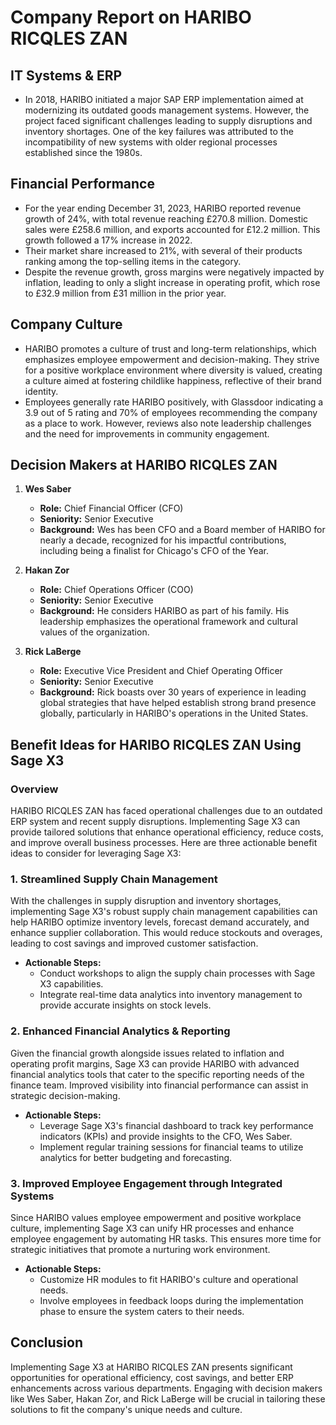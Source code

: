 # Company Report on HARIBO RICQLES ZAN

## IT Systems & ERP
- In 2018, HARIBO initiated a major SAP ERP implementation aimed at modernizing its outdated goods management systems. However, the project faced significant challenges leading to supply disruptions and inventory shortages. One of the key failures was attributed to the incompatibility of new systems with older regional processes established since the 1980s.

## Financial Performance
- For the year ending December 31, 2023, HARIBO reported revenue growth of 24%, with total revenue reaching £270.8 million. Domestic sales were £258.6 million, and exports accounted for £12.2 million. This growth followed a 17% increase in 2022.
- Their market share increased to 21%, with several of their products ranking among the top-selling items in the category.
- Despite the revenue growth, gross margins were negatively impacted by inflation, leading to only a slight increase in operating profit, which rose to £32.9 million from £31 million in the prior year.

## Company Culture
- HARIBO promotes a culture of trust and long-term relationships, which emphasizes employee empowerment and decision-making. They strive for a positive workplace environment where diversity is valued, creating a culture aimed at fostering childlike happiness, reflective of their brand identity.
- Employees generally rate HARIBO positively, with Glassdoor indicating a 3.9 out of 5 rating and 70% of employees recommending the company as a place to work. However, reviews also note leadership challenges and the need for improvements in community engagement.

## Decision Makers at HARIBO RICQLES ZAN
1. **Wes Saber**  
   - **Role:** Chief Financial Officer (CFO)  
   - **Seniority:** Senior Executive  
   - **Background:** Wes has been CFO and a Board member of HARIBO for nearly a decade, recognized for his impactful contributions, including being a finalist for Chicago's CFO of the Year.

2. **Hakan Zor**  
   - **Role:** Chief Operations Officer (COO)  
   - **Seniority:** Senior Executive  
   - **Background:** He considers HARIBO as part of his family. His leadership emphasizes the operational framework and cultural values of the organization.

3. **Rick LaBerge**  
   - **Role:** Executive Vice President and Chief Operating Officer  
   - **Seniority:** Senior Executive  
   - **Background:** Rick boasts over 30 years of experience in leading global strategies that have helped establish strong brand presence globally, particularly in HARIBO's operations in the United States.

## Benefit Ideas for HARIBO RICQLES ZAN Using Sage X3

### Overview
HARIBO RICQLES ZAN has faced operational challenges due to an outdated ERP system and recent supply disruptions. Implementing Sage X3 can provide tailored solutions that enhance operational efficiency, reduce costs, and improve overall business processes. Here are three actionable benefit ideas to consider for leveraging Sage X3:

### 1. Streamlined Supply Chain Management
With the challenges in supply disruption and inventory shortages, implementing Sage X3's robust supply chain management capabilities can help HARIBO optimize inventory levels, forecast demand accurately, and enhance supplier collaboration. This would reduce stockouts and overages, leading to cost savings and improved customer satisfaction.

- **Actionable Steps:**  
  - Conduct workshops to align the supply chain processes with Sage X3 capabilities.  
  - Integrate real-time data analytics into inventory management to provide accurate insights on stock levels.

### 2. Enhanced Financial Analytics & Reporting
Given the financial growth alongside issues related to inflation and operating profit margins, Sage X3 can provide HARIBO with advanced financial analytics tools that cater to the specific reporting needs of the finance team. Improved visibility into financial performance can assist in strategic decision-making.

- **Actionable Steps:**  
  - Leverage Sage X3's financial dashboard to track key performance indicators (KPIs) and provide insights to the CFO, Wes Saber.  
  - Implement regular training sessions for financial teams to utilize analytics for better budgeting and forecasting.

### 3. Improved Employee Engagement through Integrated Systems
Since HARIBO values employee empowerment and positive workplace culture, implementing Sage X3 can unify HR processes and enhance employee engagement by automating HR tasks. This ensures more time for strategic initiatives that promote a nurturing work environment.

- **Actionable Steps:**  
  - Customize HR modules to fit HARIBO's culture and operational needs.  
  - Involve employees in feedback loops during the implementation phase to ensure the system caters to their needs.

## Conclusion
Implementing Sage X3 at HARIBO RICQLES ZAN presents significant opportunities for operational efficiency, cost savings, and better ERP enhancements across various departments. Engaging with decision makers like Wes Saber, Hakan Zor, and Rick LaBerge will be crucial in tailoring these solutions to fit the company's unique needs and culture.
```